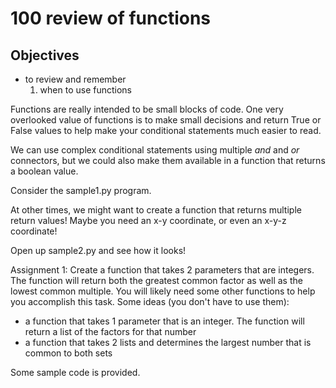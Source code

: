 # 100 review of functions

## Objectives
* to review and remember
  1. when to use functions


Functions are really intended to be small blocks of code.  One very overlooked value of functions is to make small decisions and return True or False values to help make your conditional statements much easier to read.

We can use complex conditional statements using multiple *and* and *or* connectors, but we could also make them available in a function that returns a boolean value.

Consider the sample1.py program.

At other times, we might want to create a function that returns multiple return values!  Maybe you need an x-y coordinate, or even an x-y-z coordinate!

Open up sample2.py and see how it looks!

Assignment 1:
Create a function that takes 2 parameters that are integers.  The function will return both the greatest common factor as well as the lowest common multiple.  You will likely need some other functions to help you accomplish this task.
Some ideas (you don't have to use them):
* a function that takes 1 parameter that is an integer.  The function will return a list of the factors for that number
* a function that takes 2 lists and determines the largest number that is common to both sets

Some sample code is provided.